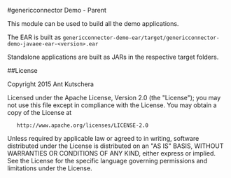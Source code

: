 #genericconnector Demo - Parent

This module can be used to build all the demo applications.

The EAR is built as `genericconnector-demo-ear/target/genericconnector-demo-javaee-ear-<version>.ear`

Standalone applications are built as JARs in the respective target folders.

##License

 Copyright 2015 Ant Kutschera

   Licensed under the Apache License, Version 2.0 (the "License");
   you may not use this file except in compliance with the License.
   You may obtain a copy of the License at

       http://www.apache.org/licenses/LICENSE-2.0

   Unless required by applicable law or agreed to in writing, software
   distributed under the License is distributed on an "AS IS" BASIS,
   WITHOUT WARRANTIES OR CONDITIONS OF ANY KIND, either express or implied.
   See the License for the specific language governing permissions and
   limitations under the License.
